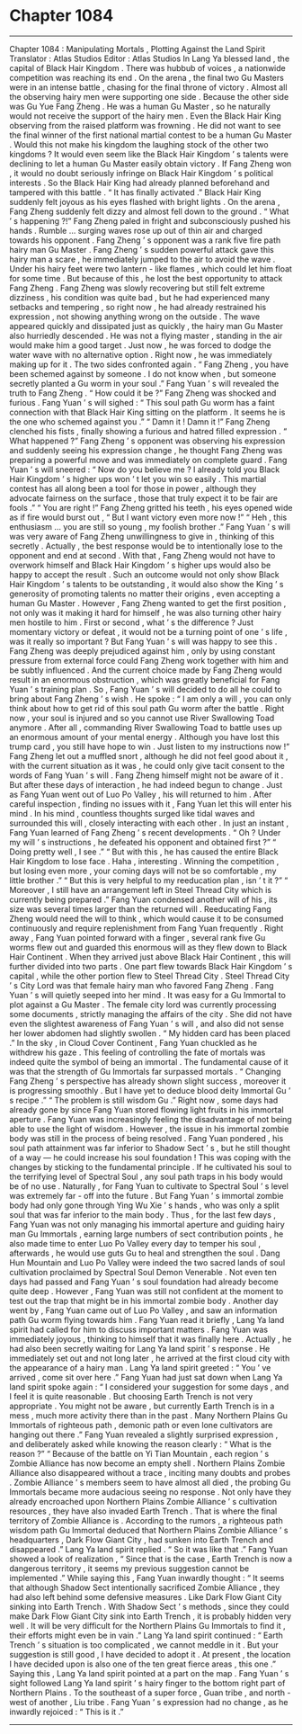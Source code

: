 
# Chapter 1084


---

Chapter 1084 : Manipulating Mortals , Plotting Against the Land Spirit
Translator :
Atlas Studios
Editor :
Atlas Studios
In Lang Ya blessed land , the capital of Black Hair Kingdom .
There was hubbub of voices , a nationwide competition was reaching its end .
On the arena , the final two Gu Masters were in an intense battle , chasing for the final throne of victory .
Almost all the observing hairy men were supporting one side .
Because the other side was Gu Yue Fang Zheng .
He was a human Gu Master , so he naturally would not receive the support of the hairy men .
Even the Black Hair King observing from the raised platform was frowning . He did not want to see the final winner of the first national martial contest to be a human Gu Master . Would this not make his kingdom the laughing stock of the other two kingdoms ? It would even seem like the Black Hair Kingdom ’ s talents were declining to let a human Gu Master easily obtain victory .
If Fang Zheng won , it would no doubt seriously infringe on Black Hair Kingdom ’ s political interests . So the Black Hair King had already planned beforehand and tampered with this battle .
“ It has finally activated .” Black Hair King suddenly felt joyous as his eyes flashed with bright lights .
On the arena , Fang Zheng suddenly felt dizzy and almost fell down to the ground .
“ What ’ s happening ?!” Fang Zheng paled in fright and subconsciously pushed his hands .
Rumble … surging waves rose up out of thin air and charged towards his opponent .
Fang Zheng ’ s opponent was a rank five fire path hairy man Gu Master .
Fang Zheng ’ s sudden powerful attack gave this hairy man a scare , he immediately jumped to the air to avoid the wave .
Under his hairy feet were two lantern - like flames , which could let him float for some time .
But because of this , he lost the best opportunity to attack Fang Zheng .
Fang Zheng was slowly recovering but still felt extreme dizziness , his condition was quite bad , but he had experienced many setbacks and tempering , so right now , he had already restrained his expression , not showing anything wrong on the outside .
The wave appeared quickly and dissipated just as quickly , the hairy man Gu Master also hurriedly descended .
He was not a flying master , standing in the air would make him a good target .
Just now , he was forced to dodge the water wave with no alternative option . Right now , he was immediately making up for it .
The two sides confronted again .
“ Fang Zheng , you have been schemed against by someone . I do not know when , but someone secretly planted a Gu worm in your soul .” Fang Yuan ’ s will revealed the truth to Fang Zheng .
“ How could it be ?” Fang Zheng was shocked and furious .
Fang Yuan ’ s will sighed : “ This soul path Gu worm has a faint connection with that Black Hair King sitting on the platform . It seems he is the one who schemed against you .”
“ Damn it ! Damn it !” Fang Zheng clenched his fists , finally showing a furious and hatred filled expression .
“ What happened ?” Fang Zheng ’ s opponent was observing his expression and suddenly seeing his expression change , he thought Fang Zheng was preparing a powerful move and was immediately on complete guard .
Fang Yuan ’ s will sneered : “ Now do you believe me ? I already told you Black Hair Kingdom ’ s higher ups won ’ t let you win so easily . This martial contest has all along been a tool for those in power , although they advocate fairness on the surface , those that truly expect it to be fair are fools .”
“ You are right !” Fang Zheng gritted his teeth , his eyes opened wide as if fire would burst out , “ But I want victory even more now !”
“ Heh , this enthusiasm … you are still so young , my foolish brother .” Fang Yuan ’ s will was very aware of Fang Zheng unwillingness to give in , thinking of this secretly .
Actually , the best response would be to intentionally lose to the opponent and end at second .
With that , Fang Zheng would not have to overwork himself and Black Hair Kingdom ’ s higher ups would also be happy to accept the result . Such an outcome would not only show Black Hair Kingdom ’ s talents to be outstanding , it would also show the King ’ s generosity of promoting talents no matter their origins , even accepting a human Gu Master .
However , Fang Zheng wanted to get the first position , not only was it making it hard for himself , he was also turning other hairy men hostile to him .
First or second , what ’ s the difference ?
Just momentary victory or defeat , it would not be a turning point of one ’ s life , was it really so important ?
But Fang Yuan ’ s will was happy to see this .
Fang Zheng was deeply prejudiced against him , only by using constant pressure from external force could Fang Zheng work together with him and be subtly influenced .
And the current choice made by Fang Zheng would result in an enormous obstruction , which was greatly beneficial for Fang Yuan ’ s training plan .
So , Fang Yuan ’ s will decided to do all he could to bring about Fang Zheng ’ s wish .
He spoke : “ I am only a will , you can only think about how to get rid of this soul path Gu worm after the battle . Right now , your soul is injured and so you cannot use River Swallowing Toad anymore . After all , commanding River Swallowing Toad to battle uses up an enormous amount of your mental energy . Although you have lost this trump card , you still have hope to win . Just listen to my instructions now !”
Fang Zheng let out a muffled snort , although he did not feel good about it , with the current situation as it was , he could only give tacit consent to the words of Fang Yuan ’ s will .
Fang Zheng himself might not be aware of it .
But after these days of interaction , he had indeed begun to change .
Just as Fang Yuan went out of Luo Po Valley , his will returned to him .
After careful inspection , finding no issues with it , Fang Yuan let this will enter his mind .
In his mind , countless thoughts surged like tidal waves and surrounded this will , closely interacting with each other .
In just an instant , Fang Yuan learned of Fang Zheng ’ s recent developments .
“ Oh ? Under my will ’ s instructions , he defeated his opponent and obtained first ?”
“ Doing pretty well , I see .”
“ But with this , he has caused the entire Black Hair Kingdom to lose face . Haha , interesting . Winning the competition , but losing even more , your coming days will not be so comfortable , my little brother .”
“ But this is very helpful to my reeducation plan , isn ’ t it ?”
“ Moreover , I still have an arrangement left in Steel Thread City which is currently being prepared .”
Fang Yuan condensed another will of his , its size was several times larger than the returned will .
Reeducating Fang Zheng would need the will to think , which would cause it to be consumed continuously and require replenishment from Fang Yuan frequently .
Right away , Fang Yuan pointed forward with a finger , several rank five Gu worms flew out and guarded this enormous will as they flew down to Black Hair Continent .
When they arrived just above Black Hair Continent , this will further divided into two parts .
One part flew towards Black Hair Kingdom ’ s capital , while the other portion flew to Steel Thread City .
Steel Thread City ’ s City Lord was that female hairy man who favored Fang Zheng . Fang Yuan ’ s will quietly seeped into her mind .
It was easy for a Gu Immortal to plot against a Gu Master .
The female city lord was currently processing some documents , strictly managing the affairs of the city . She did not have even the slightest awareness of Fang Yuan ’ s will , and also did not sense her lower abdomen had slightly swollen .
“ My hidden card has been placed .” In the sky , in Cloud Cover Continent , Fang Yuan chuckled as he withdrew his gaze .
This feeling of controlling the fate of mortals was indeed quite the symbol of being an immortal .
The fundamental cause of it was that the strength of Gu Immortals far surpassed mortals .
“ Changing Fang Zheng ’ s perspective has already shown slight success , moreover it is progressing smoothly . But I have yet to deduce blood deity Immortal Gu ’ s recipe .”
“ The problem is still wisdom Gu .”
Right now , some days had already gone by since Fang Yuan stored flowing light fruits in his immortal aperture .
Fang Yuan was increasingly feeling the disadvantage of not being able to use the light of wisdom .
However , the issue in his immortal zombie body was still in the process of being resolved .
Fang Yuan pondered , his soul path attainment was far inferior to Shadow Sect ’ s , but he still thought of a way — he could increase his soul foundation !
This was coping with the changes by sticking to the fundamental principle .
If he cultivated his soul to the terrifying level of Spectral Soul , any soul path traps in his body would be of no use .
Naturally , for Fang Yuan to cultivate to Spectral Soul ’ s level was extremely far - off into the future . But Fang Yuan ’ s immortal zombie body had only gone through Ying Wu Xie ’ s hands , who was only a split soul that was far inferior to the main body .
Thus , for the last few days , Fang Yuan was not only managing his immortal aperture and guiding hairy man Gu Immortals , earning large numbers of sect contribution points , he also made time to enter Luo Po Valley every day to temper his soul , afterwards , he would use guts Gu to heal and strengthen the soul .
Dang Hun Mountain and Luo Po Valley were indeed the two sacred lands of soul cultivation proclaimed by Spectral Soul Demon Venerable .
Not even ten days had passed and Fang Yuan ’ s soul foundation had already become quite deep .
However , Fang Yuan was still not confident at the moment to test out the trap that might be in his immortal zombie body .
Another day went by , Fang Yuan came out of Luo Po Valley , and saw an information path Gu worm flying towards him .
Fang Yuan read it briefly , Lang Ya land spirit had called for him to discuss important matters .
Fang Yuan was immediately joyous , thinking to himself that it was finally here . Actually , he had also been secretly waiting for Lang Ya land spirit ’ s response .
He immediately set out and not long later , he arrived at the first cloud city with the appearance of a hairy man .
Lang Ya land spirit greeted : “ You ’ ve arrived , come sit over here .”
Fang Yuan had just sat down when Lang Ya land spirit spoke again : “ I considered your suggestion for some days , and I feel it is quite reasonable . But choosing Earth Trench is not very appropriate . You might not be aware , but currently Earth Trench is in a mess , much more activity there than in the past . Many Northern Plains Gu Immortals of righteous path , demonic path or even lone cultivators are hanging out there .”
Fang Yuan revealed a slightly surprised expression , and deliberately asked while knowing the reason clearly : “ What is the reason ?”
“ Because of the battle on Yi Tian Mountain , each region ’ s Zombie Alliance has now become an empty shell . Northern Plains Zombie Alliance also disappeared without a trace , inciting many doubts and probes . Zombie Alliance ’ s members seem to have almost all died , the probing Gu Immortals became more audacious seeing no response . Not only have they already encroached upon Northern Plains Zombie Alliance ’ s cultivation resources , they have also invaded Earth Trench . That is where the final territory of Zombie Alliance is . According to the rumors , a righteous path wisdom path Gu Immortal deduced that Northern Plains Zombie Alliance ’ s headquarters , Dark Flow Giant City , had sunken into Earth Trench and disappeared .” Lang Ya land spirit replied .
“ So it was like that .” Fang Yuan showed a look of realization , “ Since that is the case , Earth Trench is now a dangerous territory , it seems my previous suggestion cannot be implemented .”
While saying this , Fang Yuan inwardly thought : “ It seems that although Shadow Sect intentionally sacrificed Zombie Alliance , they had also left behind some defensive measures . Like Dark Flow Giant City sinking into Earth Trench . With Shadow Sect ’ s methods , since they could make Dark Flow Giant City sink into Earth Trench , it is probably hidden very well . It will be very difficult for the Northern Plains Gu Immortals to find it , their efforts might even be in vain .”
Lang Ya land spirit continued : “ Earth Trench ’ s situation is too complicated , we cannot meddle in it . But your suggestion is still good , I have decided to adopt it . At present , the location I have decided upon is also one of the ten great fierce areas , this one .”
Saying this , Lang Ya land spirit pointed at a part on the map .
Fang Yuan ’ s sight followed Lang Ya land spirit ’ s hairy finger to the bottom right part of Northern Plains .
To the southeast of a super force , Guan tribe , and north - west of another , Liu tribe .
Fang Yuan ’ s expression had no change , as he inwardly rejoiced : “ This is it .”

---

